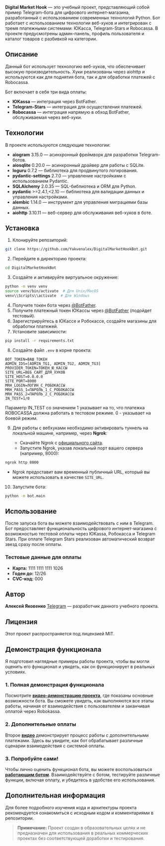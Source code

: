 **Digital Market Hook** — это учебный проект, представляющий собой пример Telegram-бота для цифрового интернет-магазина, разработанный с использованием современных технологий Python. Бот работает с использованием технологии веб-хуков и интегрирован с тремя платежными системами: ЮКасса, Telegram-Stars и Robocassa. В проекте предусмотрены админ-панель, профиль пользователя и каталог товаров с разбивкой на категории.

## Описание

Данный бот использует технологию веб-хуков, что обеспечивает высокую производительность. Хуки реализованы через aiohttp и используются как для поднятия бота, так и для обработки платежей с Robocassa.

Бот включает в себя три вида оплаты:

*   **ЮKassa** — интеграция через BotFather.
*   **Telegram-Stars** — интеграция для осуществления платежей.
*   **Robocassa** — интеграция напрямую в обход BotFather, обслуживаемая через веб-хуки.

## Технологии

В проекте используются следующие технологии:

*   **aiogram** 3.15.0 — асинхронный фреймворк для разработки Telegram-ботов.
*   **aiosqlite** 0.20.0 — асинхронный драйвер для работы с SQLite.
*   **loguru** 0.7.2 — библиотека для продвинутого логирования.
*   **pydantic-settings** 2.7.0 — управление настройками с использованием Pydantic.
*   **SQLAlchemy** 2.0.35 — SQL-библиотека и ORM для Python.
*   **pydantic** >=2.4.1,<2.10 — библиотека для валидации данных и управления настройками.
*   **alembic** 1.14.0 — инструмент для управления миграциями базы данных.
*   **aiohttp** 3.10.11 — веб-сервер для обслуживания веб-хуков в боте.

## Установка

1.  Клонируйте репозиторий:

```bash
git clone https://github.com/Yakvenalex/DigitalMarketHookBot.git
```

2.  Перейдите в директорию проекта:

```bash
cd DigitalMarketHookBot
```

3.  Создайте и активируйте виртуальное окружение:

```bash
python -m venv venv
source venv/bin/activate  # Для Unix/MacOS
venv\\Scripts\\activate  # Для Windows
```

4.  Получите токен бота через [@BotFather](https://t.me/BotFather).
5.  Получите платежный токен ЮКассы через [@BotFather](https://t.me/BotFather) (подойдет тестовый).
6.  Зарегистрируйтесь в ЮКассе и Робокассе, создайте магазины для обработки платежей.
7.  Установите зависимости:

```bash
pip install -r requirements.txt
```

8.  Создайте файл `.env` в корне проекта:

```
BOT_TOKEN=ВАШ_ТОКЕН
ADMIN_IDS=[ADMIN_TG1, ADMIN_TG2, ADMIN_TG3]
PROVIDER_TOKEN=ТОКЕН_Ю_КАССЫ
SITE_URL=ВЕБ_САЙТ_ДЛЯ_ХУКОВ
SITE_HOST=0.0.0.0
SITE_PORT=8000
MRH_LOGIN=ЛОГИН_С_РОБОКАССЫ
MRH_PASS_1=ПАРОЛЬ_1_С_РОБОКАССЫ
MRH_PASS_2=ПАРОЛЬ_2_С_РОБОКАССЫ
IN_TEST=1/0
```

Параметр IN_TEST со значением 1 указывает на то, что платежка ROBOCASSA должна работать в тестовом режиме. 0 - указывает на боевой режим.

9.  Для работы с вебхуками необходимо активировать туннель на локальной машине, например, через **Ngrok**:

    *   Скачайте Ngrok с [официального сайта](https://ngrok.com/download).
    *   Запустите Ngrok, указав локальный порт вашего сервера (например, 8000):

```bash
ngrok http 8000
```

*   Ngrok предоставит вам временный публичный URL, который вы можете использовать в качестве `SITE_URL`.

10. Запустите бота:

```bash
python -m bot.main
```

## Использование

После запуска бота вы можете взаимодействовать с ним в Telegram. Бот предоставляет функциональность цифрового интернет-магазина с возможностью тестовой оплаты через ЮKassa, Робокасса и Telegram Stars. При оплате Telegram Stars реализован автоматический возврат звезд сразу после оплаты.

### Тестовые данные для оплаты

*   **Карта:** 1111 1111 1111 1026
*   **Годен до:** 12/26
*   **CVC-код:** 000

## Автор

**Алексей Яковенко** [Telegram](https://t.me/yakvenalexx) — разработчик данного учебного проекта.

## Лицензия

Этот проект распространяется под лицензией MIT.

## Демонстрация функционала

Я подготовил наглядные примеры работы проекта, чтобы вы могли оценить его функционал и увидеть, как он функционирует в реальных условиях.

### 1. Полная демонстрация функционала

Посмотрите **[видео-демонстрацию проекта](https://rutube.ru/video/f57c1617bd03368611ee8aeb44ccb2e5/)**, где показаны основные возможности бота. Вы сможете увидеть, как выполняются все этапы работы, начиная от взаимодействия с пользователем и заканчивая оплатой через Robokassa.

### 2. Дополнительные оплаты

Второе **[видео](https://rutube.ru/video/bbf601d7f0dab962ba24cb57df706640/)** демонстрирует процесс работы с дополнительными платежами. Здесь вы увидите, как бот обрабатывает различные сценарии взаимодействия с системой оплаты.

### 3. Попробуйте сами!

Чтобы лично оценить функционал бота, вы можете воспользоваться **[работающим ботом](https://t.me/DigitalMarketAiogramHookBot)**. Взаимодействуйте с ботом, тестируйте различные функции, включая оплату, и убедитесь в удобстве его использования.

## Дополнительная информация

Для более подробного изучения кода и архитектуры проекта рекомендуется ознакомиться с исходным кодом и комментариями
в репозитории.

> **Примечание:** Проект создан в образовательных целях и не предназначен для использования в реальных коммерческих
> проектах без соответствующей доработки и тестирования.
